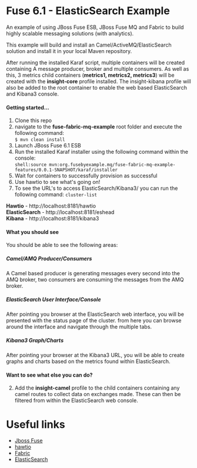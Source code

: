 Fuse 6.1 - ElasticSearch Example
================================

An example of using JBoss Fuse ESB, JBoss Fuse MQ and Fabric to build highly scalable messaging solutions (with analytics).

This example will build and install an Camel/ActiveMQ/ElasticSearch solution and install it in your local Maven repository.

After running the installed Karaf script, multiple containers will be created containing A message producer, broker and multiple consumers. As well as this, 3 metrics child containers (**metrics1, metrics2, metrics3**) will be created with the **insight-core** profile installed. The insight-kibana profile will also be added to the root container to enable the web based ElasticSearch and Kibana3 console.

<h4>Getting started...</h4>

1. Clone this repo  
2. navigate to the **fuse-fabric-mq-example** root folder and execute the following command:  
`$ mvn clean install`  
4. Launch JBoss Fuse 6.1 ESB  
5. Run the installed Karaf installer using the following command within the console:  
`shell:source mvn:org.fusebyexample.mq/fuse-fabric-mq-example-features/0.0.1-SNAPSHOT/karaf/installer`  
6. Wait for containers to successfully provision as successful  
7. Use hawtio to see what's going on!
8. To see the URL's to access ElasticSearch/Kibana3/ you can run the following command:
`cluster-list`  

**Hawtio** - http://localhost:8181/hawtio  
**ElasticSearch** - http://localhost:8181/eshead  
**Kibana** - http://localhost:8181/kibana3    

<h4>What you should see</h4>
You should be able to see the following areas:

<h5>Camel/AMQ Producer/Consumers</h5>
A Camel based producer is generating messages every second into the AMQ broker, two consumers are consuming the messages from the AMQ broker.

<h5>ElasticSearch User Interface/Console</h5>
After pointing you browser at the ElasticSearch web interface, you will be presented with the status page of the cluster. from here you can browse around the interface and navigate through the multiple tabs.

<h5>Kibana3 Graph/Charts</h5>
After pointing your browser at the Kibana3 URL, you will be able to create graphs and charts based on the metrics found within ElasticSearch.

<h4>Want to see what else you can do?</h4>

2. Add the **insight-camel** profile to the child containers containing any camel routes to collect data on exchanges made. These can then be filtered from within the ElasticSearch web console.

# Useful links

* [Jboss Fuse](https://access.redhat.com/site/documentation/JBoss_Fuse/)
* [hawtio](http://hawt.io/)
* [Fabric](http://fabric8.io)
* [ElasticSearch](http://www.elasticsearch.org/)

